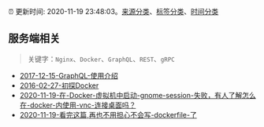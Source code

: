 :alarm_clock: 更新时间: 2020-11-19 23:48:03。[来源分类](../README.md)、[标签分类](../TAGS.md)、[时间分类](../TIMELINE.md)

## 服务端相关


> 关键字：`Nginx`、`Docker`、`GraphQL`、`REST`、`gRPC`



- [2017-12-15-GraphQL-使用介绍](https://aotu.io/notes/2017/12/15/graphql-use/) 
- [2016-02-27-初探Docker](https://aotu.io/notes/2016/02/27/docker/) 
- [2020-11-19-在-Docker-虚拟机中启动-gnome-session-失败，有人了解怎么在-docker-内使用-vnc-连接桌面吗？](https://www.v2ex.com/t/727302) 
- [2020-11-19-看完这篇,再也不用担心不会写-dockerfile-了](https://toutiao.io/k/zzpdj8o) 